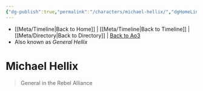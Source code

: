 ```yaml
---
{"dg-publish":true,"permalink":"/characters/michael-hellix/","dgHomeLink":false}
---
```


- [[Meta/Timeline\|Back to Home]] | [[Meta/Timeline\|Back to Timeline]] | [[Meta/Directory\|Back to Directory]] | [Back to Ao3](https://archiveofourown.org/works/19334440/chapters/45992584)
- Also known as *General Hellix*

# Michael Hellix
>General in the Rebel Alliance

